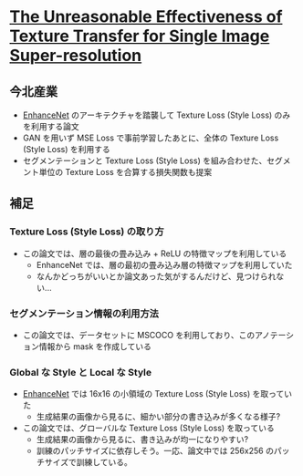 # [The Unreasonable Effectiveness of Texture Transfer for Single Image Super-resolution](https://arxiv.org/abs/1808.00043)

## 今北産業

* [EnhanceNet](../EnhanceNet/) のアーキテクチャを踏襲して Texture Loss (Style Loss) のみを利用する論文
* GAN を用いず MSE Loss で事前学習したあとに、全体の Texture Loss (Style Loss) を利用する
* セグメンテーションと Texture Loss (Style Loss) を組み合わせた、セグメント単位の Texture Loss を合算する損失関数も提案

## 補足

### Texture Loss (Style Loss) の取り方

* この論文では、層の最後の畳み込み + ReLU の特徴マップを利用している
  * EnhanceNet では、層の最初の畳み込み層の特徴マップを利用していた
  * なんかどっちがいいとか論文あった気がするんだけど、見つけられない...

### セグメンテーション情報の利用方法

* この論文では、データセットに MSCOCO を利用しており、このアノテーション情報から mask を作成している

### Global な Style と Local な Style

* [EnhanceNet](../EnhanceNet/) では 16x16 の小領域の Texture Loss (Style Loss) を取っていた
  * 生成結果の画像から見るに、細かい部分の書き込みが多くなる様子?
* この論文では、グローバルな Texture Loss (Style Loss) を取っている
  * 生成結果の画像から見るに、書き込みが均一になりやすい?
  * 訓練のパッチサイズに依存しそう。一応、論文中では 256x256 のパッチサイズで訓練している。
